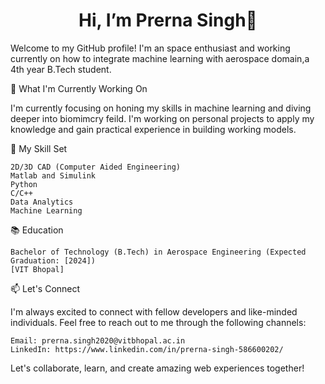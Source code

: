 

<!--
**prernasingh2/prernasingh2** is a ✨ _special_ ✨ repository because its `README.md` (this file) appears on your GitHub profile.

Here are some ideas to get you started:

- 🔭 I’m currently working on ...
- 🌱 I’m currently learning ...
- 👯 I’m looking to collaborate on ...
- 🤔 I’m looking for help with ...
- 💬 Ask me about ...
- 📫 How to reach me: ...
- 😄 Pronouns: ...
- ⚡ Fun fact: ...
-->
<h1 align="center">Hi, I’m Prerna Singh👋</h1>

Welcome to my GitHub profile! I'm an space enthusiast and working currently on how to integrate machine learning with aerospace domain,a 4th year B.Tech student.

🔭 What I'm Currently Working On

I'm currently focusing on honing my skills in machine learning and diving deeper into biomimcry feild. I'm working on personal projects to apply my knowledge and gain practical experience in building working models.


  🌱 My Skill Set

    2D/3D CAD (Computer Aided Engineering)
    Matlab and Simulink
    Python
    C/C++
    Data Analytics
    Machine Learning

📚 Education

    Bachelor of Technology (B.Tech) in Aerospace Engineering (Expected Graduation: [2024])
    [VIT Bhopal]
    
📫 Let's Connect

I'm always excited to connect with fellow developers and like-minded individuals. Feel free to reach out to me through the following channels:

    Email: prerna.singh2020@vitbhopal.ac.in
    LinkedIn: https://www.linkedin.com/in/prerna-singh-586600202/

Let's collaborate, learn, and create amazing web experiences together!
